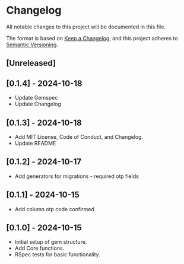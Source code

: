 # Changelog

All notable changes to this project will be documented in this file.

The format is based on [Keep a Changelog](https://keepachangelog.com/en/1.0.0/), and this project adheres to [Semantic Versioning](https://semver.org/spec/v2.0.0.html).

## [Unreleased]

## [0.1.4] - 2024-10-18
- Update Gemspec
- Update Changelog

## [0.1.3] - 2024-10-18
- Add MIT License, Code of Conduct, and Changelog.
- Update README

## [0.1.2] - 2024-10-17
- Add generators for migrations - required otp fields

## [0.1.1] - 2024-10-15
- Add column otp code confirmed

## [0.1.0] - 2024-10-15
- Initial setup of gem structure.
- Add Core functions.
- RSpec tests for basic functionality.
  